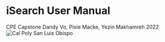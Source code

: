 # iSearch User Manual
CPE Capstone
Dandy Vo, Pixie Macke, Yezin Makhamreh
2022
![Cal Poly San Luis Obispo](https://imgs.search.brave.com/WDuA1EYwO3tk2_eJN1-PVhz968Eh_Txq0Y4JxCon_60/rs:fit:1200:1200:1/g:ce/aHR0cHM6Ly9zbG9j/aGFtYmVyLm9yZy93/cC1jb250ZW50L3Vw/bG9hZHMvMjAxNS8w/NC9DUFVfd29yZG1h/cmtfU0xPX2NwZ3Jl/ZW4uanBn)
